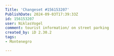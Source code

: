 ```yaml
---
Title: 'Changeset #156153207'
PublishDate: 2024-09-03T17:39:33Z
id: 156153207
user: NiklasVogel
comment: tourist information/ on street parking
created_by: iD 2.30.2
tags:
- Montenegro

---
```


